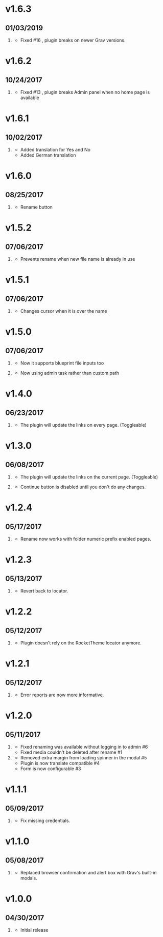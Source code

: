 # v1.6.3
##  01/03/2019

1. [](#bugfix)
    * Fixed #16 , plugin breaks on newer Grav versions.

# v1.6.2
##  10/24/2017

1. [](#bugfix)
    * Fixed #13 , plugin breaks Admin panel when no home page is available

# v1.6.1
##  10/02/2017

1. [](#improved)
    * Added translation for Yes and No
    * Added German translation

# v1.6.0
##  08/25/2017

1. [](#new)
    * Rename button

# v1.5.2
##  07/06/2017

1. [](#improved)
    * Prevents rename when new file name is already in use

# v1.5.1
##  07/06/2017

1. [](#improved)
    * Changes cursor when it is over the name

# v1.5.0
##  07/06/2017

1. [](#feature)
    * Now it supports blueprint file inputs too

2. [](#improved)
    * Now using admin task rather than custom path

# v1.4.0
##  06/23/2017

1. [](#feature)
    * The plugin will update the links on every page. (Toggleable)

# v1.3.0
##  06/08/2017

1. [](#feature)
    * The plugin will update the links on the current page. (Toggleable)

2. [](#improved)
    * Continue button is disabled until you don't do any changes.

# v1.2.4
##  05/17/2017

1. [](#bugfix)
    * Rename now works with folder numeric prefix enabled pages.

# v1.2.3
##  05/13/2017

1. [](#bugfix)
    * Revert back to locator.

# v1.2.2
##  05/12/2017

1. [](#improved)
    * Plugin doesn't rely on the RocketTheme locator anymore.

# v1.2.1
##  05/12/2017

1. [](#improved)
    * Error reports are now more informative.

# v1.2.0
##  05/11/2017

1. [](#bugfix)
    * Fixed renaming was available without logging in to admin #6
    * Fixed media couldn't be deleted after rename #1
2. [](#improved)
    * Removed extra margin from loading spinner in the modal #5
    * Plugin is now translate compatible #4
    * Form is now configurable #3

# v1.1.1
##  05/09/2017

1. [](#bugfix)
    * Fix missing credentials.

# v1.1.0
##  05/08/2017

1. [](#improved)
    * Replaced browser confirmation and alert box with Grav's built-in modals.

# v1.0.0
##  04/30/2017

1. [](#new)
    * Initial release
